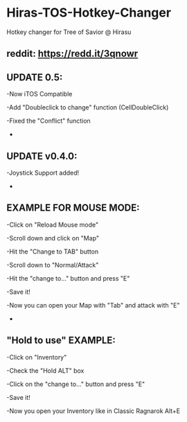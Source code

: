 # Hiras-TOS-Hotkey-Changer
Hotkey changer for Tree of Savior @ Hirasu

reddit: https://redd.it/3qnowr
-
UPDATE 0.5:
-

-Now iTOS Compatible

-Add "Doubleclick to change" function (CellDoubleClick)

-Fixed the "Conflict" function


-
UPDATE v0.4.0:
-
-Joystick Support added!


-
EXAMPLE FOR MOUSE MODE:
-
-Click on "Reload Mouse mode"

-Scroll down and click on "Map"

-Hit the "Change to TAB" button 

-Scroll down to "Normal/Attack"

-Hit the "change to..." button and press "E"

-Save it!

-Now you can open your Map with "Tab" and attack with "E"


-
"Hold to use" EXAMPLE:
-
-Click on "Inventory"

-Check the "Hold ALT" box

-Click on the "change to..." button and press "E"

-Save it!

-Now you open your Inventory like in Classic Ragnarok Alt+E



